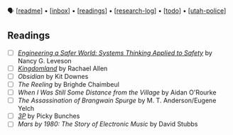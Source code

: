🗣 [[readme]] • [[inbox]] • [[readings]] • [[research-log]] • [[todo]] • [[utah-police]]

## Readings

- [ ] [_Engineering a Safer World: Systems Thinking Applied to Safety_](https://mitpress.mit.edu/books/engineering-safer-world) by Nancy G. Leveson
- [ ] [_Kingdomland_](https://www.amazon.com/Kingdomland/dp/057134111X) by Rachael Allen
- [ ] _Obsidian_ by Kit Downes
- [ ] _The Reeling_ by Brighde Chaimbeul
- [ ] _When I Was Still Some Distance from the Village_ by Aidan O'Rourke
- [ ] _The Assassination of Brangwain Spurge_ by M. T. Anderson/Eugene Yelch
- [ ] [_3P_](https://pickybunches.bandcamp.com/releases) by Picky Bunches
- [ ] _Mars by 1980: The Story of Electronic Music_ by David Stubbs

[//begin]: # "Autogenerated link references for markdown compatibility"
[inbox]: inbox "Inbox"
[readme]: readme "babel 🗣"
[readings]: readings "readings"
[research-log]: research-log "Research Log: 2017-"
[todo]: todo "Todo"
[utah-police]: utah-police "Utah Police"
[//end]: # "Autogenerated link references"
